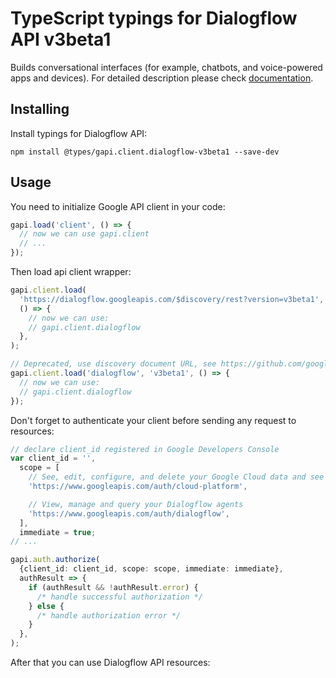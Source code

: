 # TypeScript typings for Dialogflow API v3beta1

Builds conversational interfaces (for example, chatbots, and voice-powered apps and devices).
For detailed description please check [documentation](https://cloud.google.com/dialogflow/).

## Installing

Install typings for Dialogflow API:

```
npm install @types/gapi.client.dialogflow-v3beta1 --save-dev
```

## Usage

You need to initialize Google API client in your code:

```typescript
gapi.load('client', () => {
  // now we can use gapi.client
  // ...
});
```

Then load api client wrapper:

```typescript
gapi.client.load(
  'https://dialogflow.googleapis.com/$discovery/rest?version=v3beta1',
  () => {
    // now we can use:
    // gapi.client.dialogflow
  },
);
```

```typescript
// Deprecated, use discovery document URL, see https://github.com/google/google-api-javascript-client/blob/master/docs/reference.md#----gapiclientloadname----version----callback--
gapi.client.load('dialogflow', 'v3beta1', () => {
  // now we can use:
  // gapi.client.dialogflow
});
```

Don't forget to authenticate your client before sending any request to resources:

```typescript
// declare client_id registered in Google Developers Console
var client_id = '',
  scope = [
    // See, edit, configure, and delete your Google Cloud data and see the email address for your Google Account.
    'https://www.googleapis.com/auth/cloud-platform',

    // View, manage and query your Dialogflow agents
    'https://www.googleapis.com/auth/dialogflow',
  ],
  immediate = true;
// ...

gapi.auth.authorize(
  {client_id: client_id, scope: scope, immediate: immediate},
  authResult => {
    if (authResult && !authResult.error) {
      /* handle successful authorization */
    } else {
      /* handle authorization error */
    }
  },
);
```

After that you can use Dialogflow API resources: <!-- TODO: make this work for multiple namespaces -->

```typescript

```
